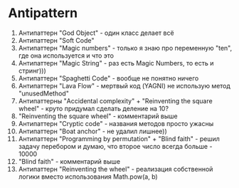 # Antipattern
1. Антипаттерн "God Object" - один класс делает всё
2. Антипаттерн "Soft Code"
3. Антипаттерн "Magic numbers" - только я знаю про переменную "ten", где она используется и что это
4. Антипаттерн "Magic String" - раз есть Magic Numbers, то есть и стринг)))
5. Антипаттерн "Spaghetti Code" - вообще не понятно ничего
6. Антипаттерн "Lava Flow" - мертвый код (YAGNI) не использую метод "unusedMethod"
7. Антипаттерны "Accidental complexity" + "Reinventing the square wheel" - круто придумал сделать деление на 10?
8. "Reinventing the square wheel" - комментарий выше
9. Антипаттерн "Cryptic code" - названия методов просто ужасны
10. Антипаттерн "Boat anchor" - не удалил лишнее))
11. Антипаттерн "Programming by permutation" + "Blind faith" - решил задачу перебором и думаю, что второе число всегда больше - 10000
12. "Blind faith" - комментарий выше
13. Антипаттерн "Reinventing the wheel" - реализация собственной логики вместо использования Math.pow(a, b)
